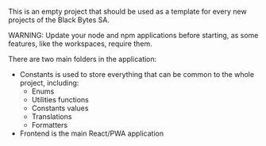 This is an empty project that should be used as a template for every new projects of the Black Bytes SA.

WARNING: Update your node and npm applications before starting, as some features, like the workspaces, require them.

There are two main folders in the application:
  - Constants is used to store everything that can be common to the whole project, including:
    - Enums
    - Utilities functions
    - Constants values
    - Translations
    - Formatters
  - Frontend is the main React/PWA application